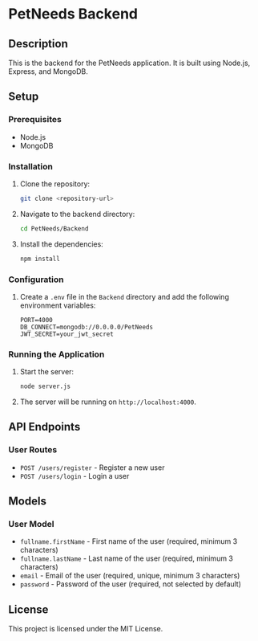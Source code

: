 # PetNeeds Backend

## Description
This is the backend for the PetNeeds application. It is built using Node.js, Express, and MongoDB.

## Setup

### Prerequisites
- Node.js
- MongoDB

### Installation
1. Clone the repository:
   ```bash
   git clone <repository-url>
   ```
2. Navigate to the backend directory:
   ```bash
   cd PetNeeds/Backend
   ```
3. Install the dependencies:
   ```bash
   npm install
   ```

### Configuration
1. Create a `.env` file in the `Backend` directory and add the following environment variables:
   ```properties
   PORT=4000
   DB_CONNECT=mongodb://0.0.0.0/PetNeeds
   JWT_SECRET=your_jwt_secret
   ```

### Running the Application
1. Start the server:
   ```bash
   node server.js
   ```
2. The server will be running on `http://localhost:4000`.

## API Endpoints

### User Routes
- `POST /users/register` - Register a new user
- `POST /users/login` - Login a user

## Models

### User Model
- `fullname.firstName` - First name of the user (required, minimum 3 characters)
- `fullname.lastName` - Last name of the user (required, minimum 3 characters)
- `email` - Email of the user (required, unique, minimum 3 characters)
- `password` - Password of the user (required, not selected by default)

## License
This project is licensed under the MIT License.
